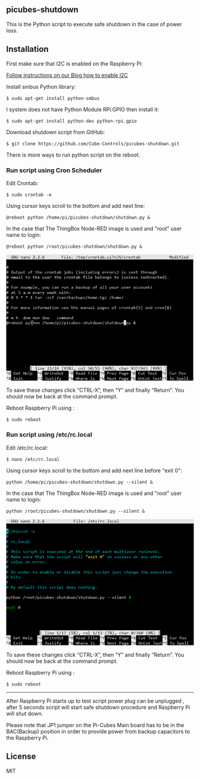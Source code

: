 ## picubes-shutdown    

This is the Python script to execute safe shutdown in the case of power loss.


## Installation

First make sure that I2C is enabled on the Raspberry Pi:

[Follow instructions on our Blog how to enable I2C](http://www.cube-controls.com/blog/how-to-enable-i2c-on-raspberry-pi)


Install smbus Python library:


	$ sudo apt-get install python-smbus

I system does not have Python Module RPi.GPIO then install it:

	$ sudo apt-get install python-dev python-rpi.gpio


Download shutdown script from GitHub:

    $ git clone https://github.com/Cube-Controls/picubes-shutdown.git

There is more ways to run python script on the reboot.

### Run script using Cron Scheduler

Edit Crontab:
	
	$ sudo crontab -e 

Using cursor keys scroll to the bottom and add next line:

	@reboot python /home/pi/picubes-shutdown/shutdown.py &

In the case that The ThingBox Node-RED image is used and "root" user name to login:
	
	@reboot python /root/picubes-shutdown/shutdown.py &


![](./docs/cron.png)

To save these changes click “CTRL-X”, then “Y” and finally “Return”. You should now be back at the command prompt.

Reboot Raspberry Pi using :

	$ sudo reboot

### Run script using /etc/rc.local

Edit /etc/rc.local:
	
	$ nano /etc/rc.local 

Using cursor keys scroll to the bottom and add next line before "exit 0":

	python /home/pi/picubes-shutdown/shutdown.py --silent &

In the case that The ThingBox Node-RED image is used and "root" user name to login:
	
	python /root/picubes-shutdown/shutdown.py --silent &


![](./docs/rc.local.png)

To save these changes click “CTRL-X”, then “Y” and finally “Return”. You should now be back at the command prompt.

Reboot Raspberry Pi using :

	$ sudo reboot

----------

After Raspberry Pi starts up to test script power plug can be unplugged , after 5 seconds script will start safe shutdown procedure and Raspberry Pi will shut down.

Please note that JP1 jumper on the Pi-Cubes Main board has to be in the BAC(Backup) position in order to provide power from
backup capacitors to the Raspberry Pi.

License
----

MIT 

 
	







